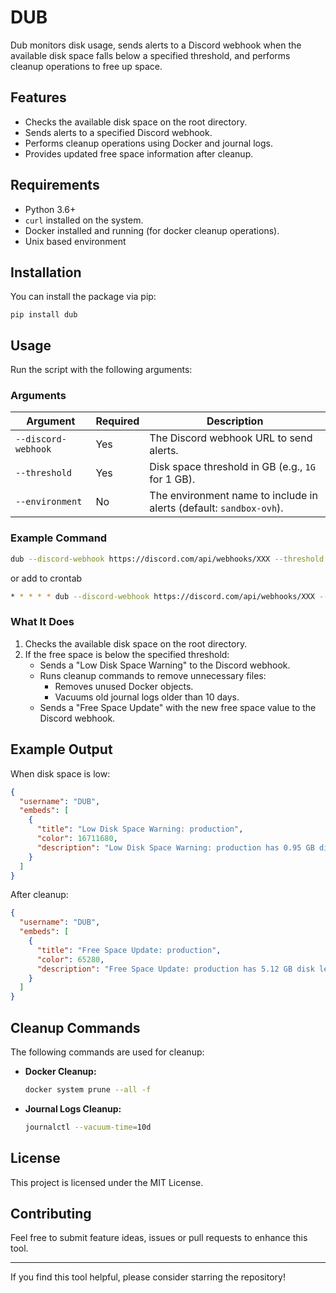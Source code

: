 # DUB

Dub monitors disk usage, sends alerts to a Discord webhook when the available disk space falls below a specified threshold, and performs cleanup operations to free up space.

## Features

- Checks the available disk space on the root directory.
- Sends alerts to a specified Discord webhook.
- Performs cleanup operations using Docker and journal logs.
- Provides updated free space information after cleanup.

## Requirements

- Python 3.6+
- `curl` installed on the system.
- Docker installed and running (for docker cleanup operations).
- Unix based environment

## Installation

You can install the package via pip:

```
pip install dub
```

## Usage

Run the script with the following arguments:

### Arguments

| Argument            | Required | Description                                                         |
| ------------------- | -------- | ------------------------------------------------------------------- |
| `--discord-webhook` | Yes      | The Discord webhook URL to send alerts.                             |
| `--threshold`       | Yes      | Disk space threshold in GB (e.g., `1G` for 1 GB).                   |
| `--environment`     | No       | The environment name to include in alerts (default: `sandbox-ovh`). |

### Example Command

```bash
dub --discord-webhook https://discord.com/api/webhooks/XXX --threshold 1G --environment production
```

or add to crontab

```bash
* * * * * dub --discord-webhook https://discord.com/api/webhooks/XXX --threshold 1G --environment production
```

### What It Does

1. Checks the available disk space on the root directory.
2. If the free space is below the specified threshold:
   - Sends a "Low Disk Space Warning" to the Discord webhook.
   - Runs cleanup commands to remove unnecessary files:
     - Removes unused Docker objects.
     - Vacuums old journal logs older than 10 days.
   - Sends a "Free Space Update" with the new free space value to the Discord webhook.

## Example Output

When disk space is low:

```json
{
  "username": "DUB",
  "embeds": [
    {
      "title": "Low Disk Space Warning: production",
      "color": 16711680,
      "description": "Low Disk Space Warning: production has 0.95 GB disk left"
    }
  ]
}
```

After cleanup:

```json
{
  "username": "DUB",
  "embeds": [
    {
      "title": "Free Space Update: production",
      "color": 65280,
      "description": "Free Space Update: production has 5.12 GB disk left"
    }
  ]
}
```

## Cleanup Commands

The following commands are used for cleanup:

- **Docker Cleanup:**
  ```bash
  docker system prune --all -f
  ```
- **Journal Logs Cleanup:**
  ```bash
  journalctl --vacuum-time=10d
  ```

## License

This project is licensed under the MIT License.

## Contributing

Feel free to submit feature ideas, issues or pull requests to enhance this tool.

---

If you find this tool helpful, please consider starring the repository!
